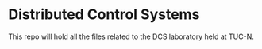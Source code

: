 # Distributed Control Systems

This repo will hold all the files related to the DCS laboratory held at TUC-N.